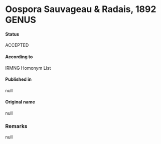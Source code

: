 # Oospora Sauvageau & Radais, 1892 GENUS

#### Status
ACCEPTED

#### According to
IRMNG Homonym List

#### Published in
null

#### Original name
null

### Remarks
null